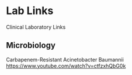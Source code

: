 # Lab Links

Clinical Laboratory Links


## Microbiology

Carbapenem-Resistant Acinetobacter Baumannii  https://www.youtube.com/watch?v=ctfzxhQbG0k
